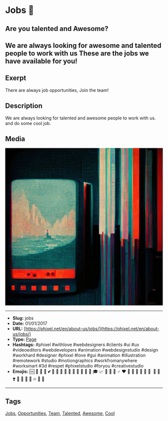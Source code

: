 # Jobs 💼
## Are you talented and Awesome?
We are always looking for awesome and talented people to work with us
These are the jobs we have available for you!
------------
## Exerpt
There are always job opportunities, Join the team!
## Description
We are always looking for talented and awesome people to work with us. and do some cool job.
## Media
<img src="media/b199602b/jobs-1.jpg">

------------
- **Slug:** jobs
- **Date:** 01/01/2017
- **URL:** [https://phixel.net/en/about-us/jobs/](https://phixel.net/en/about-us/jobs/)
- **Type:** [Page](#page)
- **Hashtags:** #phixel #withlove #webdesigners #clients #ui #ux #videoeditors #webdevelopers #animation #webdesignstudio #design #workhard #designer #phixel #love #gui #animation #illustration #remotework #studio #motiongraphics #workfromanywhere #worksmart #3d #respet #phixelstudio #foryou #creativestudio
- **Emojis:** 🆒 💼 💪 🏼 💕 🎒 💖 📠 💸 💞 💟 💙 👨 👩 🏽 🎓 📈 🧰 💛 👷 ‍♂ ️❤ 🎯 💓 🤗 🤲 🔨 📐 ️‍ 🚩 🌳 ❣️ 🤝 🏅 🔧 👏 🔥 🌠 💯

------------
## Tags
[Jobs](#Jobs), [Opportunities](#Opportunities), [Team](#Team), [Talented](#Talented), [Awesome](#Awesome), [Cool](#Cool)
